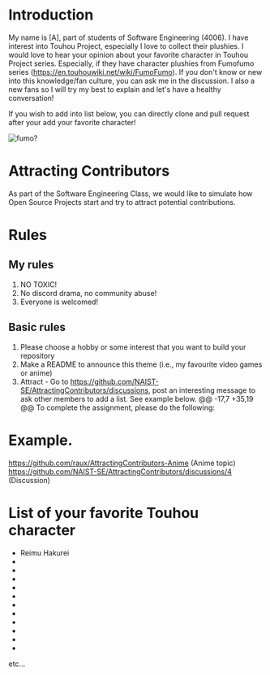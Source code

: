 # Introduction
My name is [A], part of students of Software Engineering (4006).
I have interest into Touhou Project, especially I love to collect their plushies.
I would love to hear your opinion about your favorite character in Touhou Project series.
Especially, if they have character plushies from Fumofumo series (https://en.touhouwiki.net/wiki/FumoFumo).
If you don't know or new into this knowledge/fan culture, you can ask me in the discussion.
I also a new fans so I will try my best to explain and let's have a healthy conversation!

If you wish to add into list below, you can directly clone and pull request after your add your favorite character!

![fumo?](https://raw.githubusercontent.com/aru1702/AttractingContributors-TouhouFumo/main/1652674635681.jpeg)

# Attracting Contributors
As part of the Software Engineering Class, we would like to simulate how Open Source Projects start and try to attract potential contributions.

# Rules

## My rules
1. NO TOXIC!
2. No discord drama, no community abuse!
3. Everyone is welcomed!

## Basic rules
1. Please choose a hobby or some interest that you want to build your repository
2. Make a README to announce this theme (i.e., my favourite video games or anime)
3. Attract - Go to https://github.com/NAIST-SE/AttractingContributors/discussions, post an interesting message to ask other members to add a list. See example below.
	@@ -17,7 +35,19 @@ To complete the assignment, please do the following:

# Example. 
https://github.com/raux/AttractingContributors-Anime (Anime topic)
https://github.com/NAIST-SE/AttractingContributors/discussions/4 (Discussion)

# List of your favorite Touhou character
- Reimu Hakurei 
- 
- 
- 
- 
- 
- 
- 
- 
- 
- 
-
etc...
